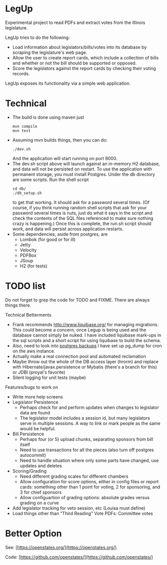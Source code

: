 # LegUp

Experimental project to read PDFs and extract votes from the Illinois legislature.

LegUp tries to do the following:
* Load information about legislators/bills/votes into its database by scraping the legislature's web page.
* Allow the user to create report cards, which include a collection of bills and whether or not the bill 
  should be supported or opposed.
* Score the legislators against the report cards by checking their voting records.

LegUp exposes its functionality via a simple web application.

# Technical

* The build is done using maven just
   ```` 
   mvn compile
   mvn test
   ````   
* Assuming mvn builds things, then you can do:
   ````
   ./dev.sh
   ````
   And the application will start running on port 8000.
* The dev.sh script above will launch against an in-memory H2 database, and data
  will not be persisted on restart.
  To use the application with permanent storage, you must install Postgres.
  Under the db directory are some scripts. Run the shell script
    ````
    cd db/
    ./db_setup.sh
    ````
    to get that working. It should ask for a password several times. (Of course, 
    if you think running random shell scripts that ask for your password several times
    is nuts, just do what it says in the script and check the contents of the SQL files
    referenced to make sure nothing crazy is happening.)
    Once this is complete, the run.sh script should work, and data will persist across
    application restarts.
* Some dependencies, aside from postgres, are
  * Lombok (for good or for ill)
  * Jetty
  * Velocity
  * PDFBox
  * JSoup
  * H2 (for tests)   

# TODO list

Do not forget to grep the code for TODO and FIXME. There are always things there.

Technical Betterments

* Frank recommends http://www.liquibase.org/ for managing migrations. This
  could become a concern, once Legup is being used and the database cannot
  simply be nuked. I have included liquibase mark-ups in the sql scripts
  and a short script for using liquibase to build the schema.
* Also, need to look into [postgres backups](https://www.postgresql.org/docs/10/static/backup.html)
  I have set up pg_dump for cron on the aws instance.
* Actually make a real connection pool and automated reclamation
* Maybe throw out the whole of the DB access layer (hrorm) and replace with 
  Hibernate/javax.persistence or Mybatis (there's a branch for this) or JDBI 
  (proyal's favorite) 
* Silent logging for unit tests (maybe)

Features/bugs to work on

* Write more help screens
* Legislator Persistence
  * Perhaps check for and perform updates when changes to legislator data are found
  * The legislator model includes a session id, but many legislators serve in multiple sessions.
    A way to link or mark people as the same would be helpful.
* Bill Persistence
  * Perhaps four (or 5) upload chunks, separating sponsors from bill itself
  * Need to use transactions for all the pieces (also turn off postgres autocommit)
  * Need to handle situation where only some parts have changed, use updates and deletes
* Scoring/Grading
  * Need different grading scales for different chambers
  * Allow configuration for score options, either in config files or report cards: something
  other than 1 point for voting, 2 for sponsoring, and 3 for chief sponsors
  * Allow configuartion of grading options: absolute grades versus grading on a curve
* Add legislator tracking for veto session, etc (Louisa must define)
* Load things other than "Third Reading" Vote PDFs: Committee votes

# Better Option

See: [https://openstates.org/](https://openstates.org/)

Code: [https://github.com/openstates/](https://github.com/openstates/)
